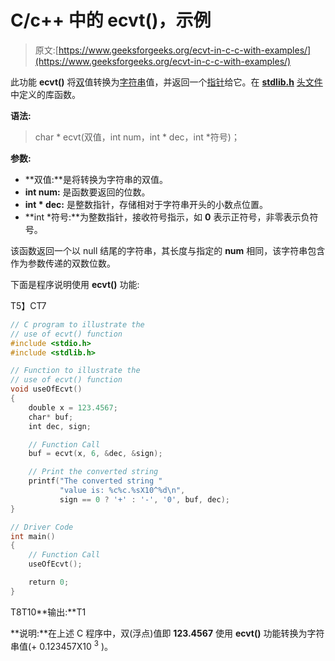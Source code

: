# C/c++ 中的 ecvt()，示例

> 原文:[https://www.geeksforgeeks.org/ecvt-in-c-c-with-examples/](https://www.geeksforgeeks.org/ecvt-in-c-c-with-examples/)

此功能 **ecvt()** 将[双](https://www.geeksforgeeks.org/difference-float-double-c-cpp/)值转换为[字符串](https://www.geeksforgeeks.org/string-data-structure/)值，并返回一个[指针](https://www.geeksforgeeks.org/pointers-in-c-and-c-set-1-introduction-arithmetic-and-array/)给它。在 [**stdlib.h**](https://www.geeksforgeeks.org/whats-difference-between-and/) [头文件](https://www.geeksforgeeks.org/header-files-in-c-cpp-and-its-uses/)中定义的库函数。

**语法:**

> char * ecvt(双值，int num，int * dec，int *符号)；

**参数:**

*   **双值:**是将转换为字符串的双值。
*   **int num:** 是函数要返回的位数。
*   **int * dec:** 是整数指针，存储相对于字符串开头的小数点位置。
*   **int *符号:**为整数指针，接收符号指示，如 **0** 表示正符号，非零表示负符号。

该函数返回一个以 null 结尾的字符串，其长度与指定的 **num** 相同，该字符串包含作为参数传递的双数位数。

下面是程序说明使用 **ecvt()** 功能:

T5】CT7

```cpp
// C program to illustrate the
// use of ecvt() function
#include <stdio.h>
#include <stdlib.h>

// Function to illustrate the
// use of ecvt() function
void useOfEcvt()
{
    double x = 123.4567;
    char* buf;
    int dec, sign;

    // Function Call
    buf = ecvt(x, 6, &dec, &sign);

    // Print the converted string
    printf("The converted string "
           "value is: %c%c.%sX10^%d\n",
           sign == 0 ? '+' : '-', '0', buf, dec);
}

// Driver Code
int main()
{
    // Function Call
    useOfEcvt();

    return 0;
}
```

T8T10**输出:**T1

**说明:**在上述 C 程序中，双(浮点)值即 **123.4567** 使用 **ecvt()** 功能转换为字符串值(+ 0.123457X10 <sup>3</sup> )。